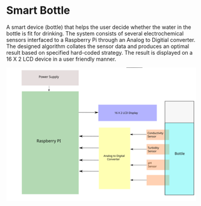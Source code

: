 # Smart Bottle

A smart device (bottle) that helps the user decide whether the water in the bottle is fit for drinking. The system consists of several electrochemical sensors interfaced to a Raspberry Pi through an Analog to Digitial converter. The designed algorithm collates the sensor data and produces an optimal result based on specified hard-coded strategy. The result is displayed on a 16 X 2 LCD device in a user friendly manner.

![Schematic](./schematic.svg)
